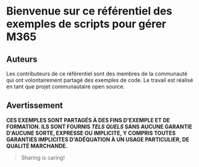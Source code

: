 # Bienvenue sur ce référentiel des exemples de scripts pour gérer M365

## Auteurs

Les contributeurs de ce référentiel sont des membres de la communauté qui ont volontairement partagé des exemples de code. Le travail est réalisé en tant que projet communautaire open source.

## Avertissement
**CES EXEMPLES SONT PARTAGÉS À DES FINS D'EXEMPLE ET DE FORMATION. ILS SONT FOURNIS *TELS QUELS* SANS AUCUNE GARANTIE D'AUCUNE SORTE, EXPRESSE OU IMPLICITE, Y COMPRIS TOUTES GARANTIES IMPLICITES D'ADÉQUATION À UN USAGE PARTICULIER, DE QUALITÉ MARCHANDE.**

> Sharing is caring!